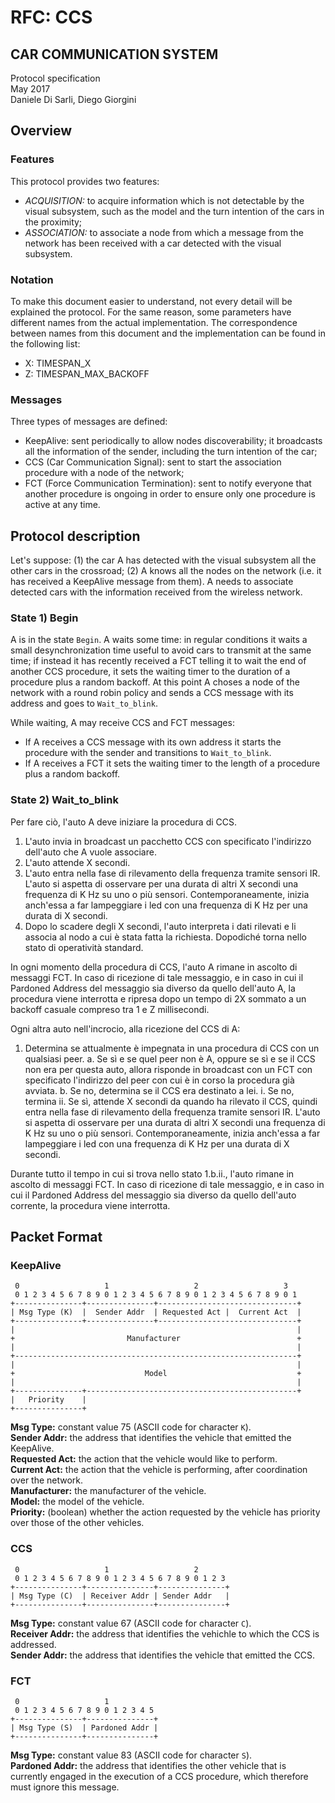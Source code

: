 # RFC: CCS

## CAR COMMUNICATION SYSTEM
Protocol specification  
May 2017  
Daniele Di Sarli, Diego Giorgini

## Overview

### Features
This protocol provides two features:

 - *ACQUISITION:*
   to acquire information which is not detectable by the visual subsystem,
   such as the model and the turn intention of the cars in the proximity;
 - *ASSOCIATION:*
   to associate a node from which a message from the network has been received
   with a car detected with the visual subsystem.

### Notation

To make this document easier to understand, not every detail will be explained
the protocol. For the same reason, some parameters have different names from the
actual implementation. The correspondence between names from this document
and the implementation can be found in the following list: 

 * X: TIMESPAN_X
 * Z: TIMESPAN_MAX_BACKOFF

 ### Messages

 Three types of messages are defined:
  
  * KeepAlive:
      sent periodically to allow nodes discoverability; it broadcasts all
      the information of the sender, including the turn intention of the car;
  * CCS (Car Communication Signal):
      sent to start the association procedure with a node of the network;
  * FCT (Force Communication Termination):
      sent to notify everyone that another procedure is ongoing in order to
      ensure only one procedure is active at any time.

## Protocol description

Let's suppose: (1) the car A has detected with the visual subsystem all the other
cars in the crossroad; (2) A knows all the nodes on the network (i.e. it has
received a KeepAlive message from them). A needs to associate detected cars
with the information received from the wireless network.

### State 1) Begin

A is in the state `Begin`. A waits some time: in regular conditions it waits a
small desynchronization time useful to avoid cars to transmit at the same time;
if instead it has recently received a FCT telling it to wait the end of another
CCS procedure, it sets the waiting timer to the duration of a procedure plus a
random backoff. At this point A choses a node of the network with a round robin
policy and sends a CCS message with its address and goes to `Wait_to_blink`.

While waiting, A may receive CCS and FCT messages:

 - If A receives a CCS message with its own address it starts the procedure with
   the sender and transitions to `Wait_to_blink`.
 - If A receives a FCT it sets the waiting timer to the length of a procedure plus
   a random backoff.

### State 2) Wait_to_blink





Per fare ciò, l'auto A deve iniziare la procedura di CCS.

 1. L'auto invia in broadcast un pacchetto CCS con specificato l'indirizzo dell'auto
    che A vuole associare.
 2. L'auto attende X secondi.
 3. L'auto entra nella fase di rilevamento della frequenza tramite sensori IR.
    L'auto si aspetta di osservare per una durata di altri X secondi una frequenza
    di K Hz su uno o più sensori. Contemporaneamente, inizia anch'essa a far
    lampeggiare i led con una frequenza di K Hz per una durata di X secondi.
 4. Dopo lo scadere degli X secondi, l'auto interpreta i dati rilevati e li associa
    al nodo a cui è stata fatta la richiesta. Dopodiché torna nello stato di
    operatività standard.

In ogni momento della procedura di CCS, l'auto A rimane in ascolto di messaggi FCT. In
caso di ricezione di tale messaggio, e in caso in cui il Pardoned Address del messaggio
sia diverso da quello dell'auto A, la procedura viene interrotta e ripresa dopo un
tempo di 2X sommato a un backoff casuale compreso tra 1 e Z millisecondi.


Ogni altra auto nell'incrocio, alla ricezione del CCS di A:

 1. Determina se attualmente è impegnata in una procedura di CCS con un qualsiasi peer.
     a. Se sì e se quel peer non è A, oppure se sì e se il CCS non era per questa auto,
        allora risponde in broadcast con un FCT con specificato l'indirizzo del peer con
        cui è in corso la procedura già avviata.
     b. Se no, determina se il CCS era destinato a lei.
          i. Se no, termina
         ii. Se sì, attende X secondi da quando ha rilevato il CCS, quindi entra
             nella fase di rilevamento della frequenza tramite sensori IR.
             L'auto si aspetta di osservare per una durata di altri X secondi una frequenza
             di K Hz su uno o più sensori. Contemporaneamente, inizia anch'essa a far
             lampeggiare i led con una frequenza di K Hz per una durata di X secondi.

Durante tutto il tempo in cui si trova nello stato 1.b.ii., l'auto rimane in ascolto di
messaggi FCT. In caso di ricezione di tale messaggio, e in caso in cui il Pardoned Address
del messaggio sia diverso da quello dell'auto corrente, la procedura viene interrotta.

## Packet Format

### KeepAlive

     0                   1                   2                   3
     0 1 2 3 4 5 6 7 8 9 0 1 2 3 4 5 6 7 8 9 0 1 2 3 4 5 6 7 8 9 0 1
    +---------------+---------------+-------------------------------+
    | Msg Type (K)  |  Sender Addr  | Requested Act |  Current Act  |
    +---------------+---------------+-------------------------------+
    |                                                               |
    +                         Manufacturer                          +
    |                                                               |
    +---------------------------------------------------------------+
    |                                                               |
    +                             Model                             +
    |                                                               |
    +---------------+-----------------------------------------------+
    |   Priority    |
    +---------------+

**Msg Type:**      constant value 75 (ASCII code for character `K`).  
**Sender Addr:**   the address that identifies the vehicle that emitted the KeepAlive.  
**Requested Act:** the action that the vehicle would like to perform.  
**Current Act:**   the action that the vehicle is performing, after coordination over the network.  
**Manufacturer:**  the manufacturer of the vehicle.  
**Model:**         the model of the vehicle.  
**Priority:**      (boolean) whether the action requested by the vehicle has priority over those of the
                   other vehicles.  

### CCS

     0                   1                   2
     0 1 2 3 4 5 6 7 8 9 0 1 2 3 4 5 6 7 8 9 0 1 2 3
    +---------------+---------------+---------------+
    | Msg Type (C)  | Receiver Addr | Sender Addr   |
    +---------------+---------------+---------------+

**Msg Type:**      constant value 67 (ASCII code for character `C`).  
**Receiver Addr:** the address that identifies the vehichle to which the CCS is addressed.  
**Sender Addr:**   the address that identifies the vehicle that emitted the CCS.

### FCT

     0                   1
     0 1 2 3 4 5 6 7 8 9 0 1 2 3 4 5
    +---------------+---------------+
    | Msg Type (S)  | Pardoned Addr |
    +---------------+---------------+

**Msg Type:**      constant value 83 (ASCII code for character `S`).  
**Pardoned Addr:** the address that identifies the other vehicle that is currently engaged in 
                   the execution of a CCS procedure, which therefore must ignore this message.